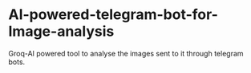 # AI-powered-telegram-bot-for-Image-analysis
Groq-AI powered tool to analyse the images sent to it through telegram bots.
